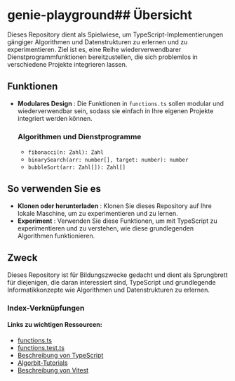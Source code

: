 # genie-playground## Übersicht

Dieses Repository dient als Spielwiese, um TypeScript-Implementierungen gängiger Algorithmen und Datenstrukturen zu erlernen und zu experimentieren. Ziel ist es, eine Reihe wiederverwendbarer Dienstprogrammfunktionen bereitzustellen, die sich problemlos in verschiedene Projekte integrieren lassen.

## Funktionen

- **Modulares Design** : Die Funktionen in `functions.ts` sollen modular und wiederverwendbar sein, sodass sie einfach in Ihre eigenen Projekte integriert werden können.

  ### Algorithmen und Dienstprogramme

  - `fibonacci(n: Zahl): Zahl`
  - `binarySearch(arr: number[], target: number): number`
  - `bubbleSort(arr: Zahl[]): Zahl[]`

## So verwenden Sie es

- **Klonen oder herunterladen** : Klonen Sie dieses Repository auf Ihre lokale Maschine, um zu experimentieren und zu lernen.
- **Experiment** : Verwenden Sie diese Funktionen, um mit TypeScript zu experimentieren und zu verstehen, wie diese grundlegenden Algorithmen funktionieren.

## Zweck

Dieses Repository ist für Bildungszwecke gedacht und dient als Sprungbrett für diejenigen, die daran interessiert sind, TypeScript und grundlegende Informatikkonzepte wie Algorithmen und Datenstrukturen zu erlernen.



### Index-Verknüpfungen
#### Links zu wichtigen Ressourcen:
- [functions.ts](src/functions.ts)
- [functions.test.ts](src/functions.test.ts)
- [Beschreibung von TypeScript](https://www.typescriptlang.org/docs/)
- [Algorbit-Tutorials](https://www.geeksforgeeks.org/fundamentals-of-algorithms/?ref=shm)
- [Beschreibung von Vitest](https://vitest.dev/guide/)